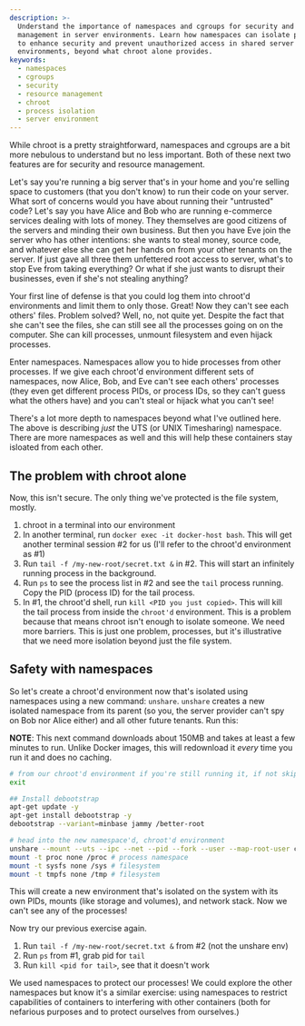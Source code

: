 ```yaml
---
description: >-
  Understand the importance of namespaces and cgroups for security and resource
  management in server environments. Learn how namespaces can isolate processes
  to enhance security and prevent unauthorized access in shared server
  environments, beyond what chroot alone provides.
keywords:
  - namespaces
  - cgroups
  - security
  - resource management
  - chroot
  - process isolation
  - server environment
---
```


While chroot is a pretty straightforward, namespaces and cgroups are a bit more nebulous to understand but no less important. Both of these next two features are for security and resource management.

Let's say you're running a big server that's in your home and you're selling space to customers (that you don't know) to run their code on your server. What sort of concerns would you have about running their "untrusted" code? Let's say you have Alice and Bob who are running e-commerce services dealing with lots of money. They themselves are good citizens of the servers and minding their own business. But then you have Eve join the server who has other intentions: she wants to steal money, source code, and whatever else she can get her hands on from your other tenants on the server. If just gave all three them unfettered root access to server, what's to stop Eve from taking everything? Or what if she just wants to disrupt their businesses, even if she's not stealing anything?

Your first line of defense is that you could log them into chroot'd environments and limit them to only those. Great! Now they can't see each others' files. Problem solved? Well, no, not quite yet. Despite the fact that she can't see the files, she can still see all the processes going on on the computer. She can kill processes, unmount filesystem and even hijack processes.

Enter namespaces. Namespaces allow you to hide processes from other processes. If we give each chroot'd environment different sets of namespaces, now Alice, Bob, and Eve can't see each others' processes (they even get different process PIDs, or process IDs, so they can't guess what the others have) and you can't steal or hijack what you can't see!

There's a lot more depth to namespaces beyond what I've outlined here. The above is describing _just_ the UTS (or UNIX Timesharing) namespace. There are more namespaces as well and this will help these containers stay isloated from each other.

## The problem with chroot alone

Now, this isn't secure. The only thing we've protected is the file system, mostly.

1. chroot in a terminal into our environment
1. In another terminal, run `docker exec -it docker-host bash`. This will get another terminal session #2 for us (I'll refer to the chroot'd environment as #1)
1. Run `tail -f /my-new-root/secret.txt &` in #2. This will start an infinitely running process in the background.
1. Run `ps` to see the process list in #2 and see the `tail` process running. Copy the PID (process ID) for the tail process.
1. In #1, the chroot'd shell, run `kill <PID you just copied>`. This will kill the tail process from inside the `chroot'd` environment. This is a problem because that means chroot isn't enough to isolate someone. We need more barriers. This is just one problem, processes, but it's illustrative that we need more isolation beyond just the file system.

## Safety with namespaces

So let's create a chroot'd environment now that's isolated using namespaces using a new command: `unshare`. `unshare` creates a new isolated namespace from its parent (so you, the server provider can't spy on Bob nor Alice either) and all other future tenants. Run this:

**NOTE**: This next command downloads about 150MB and takes at least a few minutes to run. Unlike Docker images, this will redownload it _every_ time you run it and does no caching.

```bash
# from our chroot'd environment if you're still running it, if not skip this
exit

## Install debootstrap
apt-get update -y
apt-get install debootstrap -y
debootstrap --variant=minbase jammy /better-root

# head into the new namespace'd, chroot'd environment
unshare --mount --uts --ipc --net --pid --fork --user --map-root-user chroot /better-root bash # this also chroot's for us
mount -t proc none /proc # process namespace
mount -t sysfs none /sys # filesystem
mount -t tmpfs none /tmp # filesystem
```

This will create a new environment that's isolated on the system with its own PIDs, mounts (like storage and volumes), and network stack. Now we can't see any of the processes!

Now try our previous exercise again.

1. Run `tail -f /my-new-root/secret.txt &` from #2 (not the unshare env)
1. Run `ps` from #1, grab pid for `tail`
1. Run `kill <pid for tail>`, see that it doesn't work

We used namespaces to protect our processes! We could explore the other namespaces but know it's a similar exercise: using namespaces to restrict capabilities of containers to interfering with other containers (both for nefarious purposes and to protect ourselves from ourselves.)
